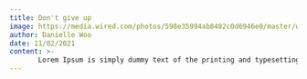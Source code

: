 ```yaml
---
title: Don't give up
image: https://media.wired.com/photos/598e35994ab8482c0d6946e0/master/w_2240,c_limit/phonepicutres-TA.jpghttps://media.wired.com/photos/598e35994ab8482c0d6946e0/master/w_2240,c_limit/phonepicutres-TA.jpg
author: Danielle Woo
date: 11/02/2021
content: >-
       Lorem Ipsum is simply dummy text of the printing and typesetting industry. Lorem Ipsum has been the industry's standard dummy text ever since the 1500s, when an unknown printer took a galley of type and scrambled it to make a type specimen book. It has survived not only five centuries, but also the leap into electronic typesetting, remaining essentially unchanged. It was popularised in the 1960s with the release of Letraset sheets containing Lorem Ipsum passages, and more recently with desktop publishing software like Aldus PageMaker including versions of Lorem Ipsum
---
```


    
